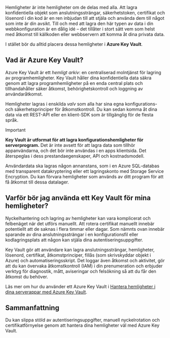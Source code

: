 Hemligheter är inte hemligheter om de delas med alla. Att lagra konfidentiella objekt som anslutningssträngar, säkerhetstoken, certifikat och lösenord i din kod är en ren inbjudan till att stjäla och använda dem till något som inte är din avsikt. Till och med att lagra den här typen av data i din webbkonfiguration är en dålig idé – det tillåter i stort sätt vem som helst med åtkomst till källkoden eller webbservern att komma åt dina privata data.

I stället bör du alltid placera dessa hemligheter i **Azure Key Vault**.

## <a name="what-is-azure-key-vault"></a>Vad är Azure Key Vault?
Azure Key Vault är ett *hemligt arkiv*: en centraliserad molntjänst för lagring av programhemligheter. Key Vault håller dina konfidentiella data säkra genom att lagra programhemligheter på en enda central plats och tillhandahåller säker åtkomst, behörighetskontroll och loggning av användaråtkomst.

Hemligheter lagras i enskilda *valv* som alla har sina egna konfigurations- och säkerhetsprinciper för åtkomstkontroll. Du kan sedan komma åt dina data via ett REST-API eller en klient-SDK som är tillgänglig för de flesta språk.

> [!IMPORTANT]
> **Key Vault är utformat för att lagra konfigurationshemligheter för serverprogram.** Det är inte avsett för att lagra data som tillhör appanvändarna, och det bör inte användas i en apps klientsida. Det återspeglas i dess prestandaegenskaper, API och kostnadsmodell.
>
> Användardata ska lagras någon annanstans, som i en Azure SQL-databas med transparent datakryptering eller ett lagringskonto med Storage Service Encryption. Du kan förvara hemligheter som används av ditt program för att få åtkomst till dessa datalager.

## <a name="why-use-a-key-vault-for-my-secrets"></a>Varför bör jag använda ett Key Vault för mina hemligheter?

Nyckelhantering och lagring av hemligheter kan vara komplicerat och felbenäget när det utförs manuellt. Att rotera certifikat manuellt innebär potentiellt att de saknas i flera timmar eller dagar. Som nämnts ovan innebär sparande av dina anslutningssträngar i en konfigurationsfil eller kodlagringsplats att någon kan stjäla dina autentiseringsuppgifter.

Key Vault gör att användare kan lagra anslutningssträngar, hemligheter, lösenord, certifikat, åtkomstprinciper, fillås (som skrivskyddar objekt i Azure) och automatiseringsskript.  Det loggar även åtkomst och aktivitet, gör att du kan övervaka åtkomstkontroll (IAM) i din prenumeration och erbjuder verktyg för diagnostik, mått, aviseringar och felsökning så att du får den åtkomst du behöver.

Läs mer om hur du använder ett Azure Key Vault i [Hantera hemligheter i dina serverappar med Azure Key Vault](../../manage-secrets-with-azure-key-vault/index.yml).

## <a name="summary"></a>Sammanfattning

Du kan slippa stöld av autentiseringsuppgifter, manuell nyckelrotation och certifikatförnyelse genom att hantera dina hemligheter väl med Azure Key Vault.
